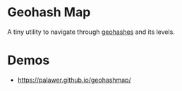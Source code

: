 # Geohash Map

A tiny utility to navigate through [geohashes](https://en.wikipedia.org/wiki/Geohash) and its levels.

# Demos

- https://palawer.github.io/geohashmap/
